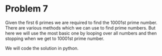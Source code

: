 # Problem 7
Given the first 6 primes we are required to find the 10001st prime number.
There are various methods which we can use to find prime numbers. But here we will use the most basic 
one by looping over all numbers and then stopping when we get to 10001st prime number.

We will code the solution in python.
